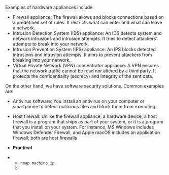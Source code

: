Examples of hardware appliances include:

* Firewall appliance: The firewall allows and blocks connections based on a predefined set of rules. It restricts what can enter and what can leave a network.
* Intrusion Detection System (IDS) appliance: An IDS detects system and network intrusions and intrusion attempts. It tries to detect attackers’ attempts to break into your network.
* Intrusion Prevention System (IPS) appliance: An IPS blocks detected intrusions and intrusion attempts. It aims to prevent attackers from breaking into your network.
* Virtual Private Network (VPN) concentrator appliance: A VPN ensures that the network traffic cannot be read nor altered by a third party. It protects the confidentiality (secrecy) and integrity of the sent data.

On the other hand, we have software security solutions. Common examples are:

* Antivirus software: You install an antivirus on your computer or smartphone to detect malicious files and block them from executing.
* Host firewall: Unlike the firewall appliance, a hardware device, a host firewall is a program that ships as part of your system, or it is a program that you install on your system. For instance, MS Windows includes Windows Defender Firewall, and Apple macOS includes an application firewall; both are host firewalls

* **Practical**
* * `nmap machine_ip`
  * 
